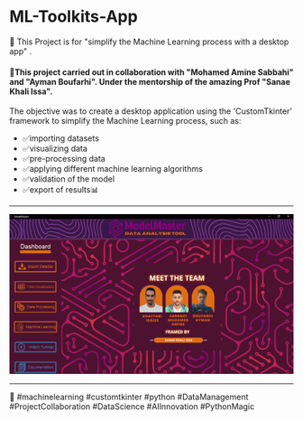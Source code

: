 # ML-Toolkits-App

🚀 This Project is for "simplify the Machine Learning process with a desktop app" .

#### 🌟This project carried out in collaboration with "Mohamed Amine Sabbahi" and "Ayman Boufarhi". Under the mentorship of the amazing Prof "Sanae Khali Issa".

The objective was to create a desktop application using the 'CustomTkinter' framework to simplify the Machine Learning process, such as: 
  - ✅importing datasets
  - ✅visualizing data
  - ✅pre-processing data
  - ✅applying different machine learning algorithms
  - ✅validation of the model
  - ✅export of results📊

---------------------
[![Demo video](screenshots/1.PNG)](ModelMaster.mp4)


---------------------
🚀 #machinelearning #customtkinter #python #DataManagement #ProjectCollaboration #DataScience #AIInnovation #PythonMagic

